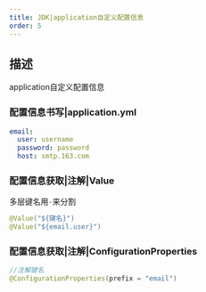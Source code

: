 ```yaml
---
title: JDK|application自定义配置信息
order: 5
---
```


## 描述

<chatmessage avatar="../../assets/emoji/blzt.png" :avatarWidth="40">
application自定义配置信息
</chatmessage>

### 配置信息书写|application.yml

```yml
email:
  user: username
  password: password
  host: smtp.163.com
```

### 配置信息获取|注解|Value

<chatmessage avatar="../../assets/emoji/blzt.png" :avatarWidth="40">

多层键名用`·`来分割

</chatmessage>

```java
@Value("${键名}")
@Value("${email.user}")
```

###  配置信息获取|注解|ConfigurationProperties

```java
//注解键名
@ConfigurationProperties(prefix = "email")
```